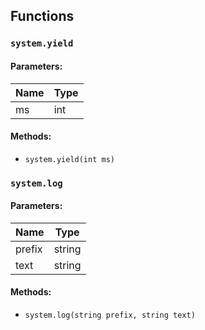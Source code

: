 ## Functions

### `system.yield`

#### Parameters:

| Name | Type |
| ---- | ---- |
| ms   | int  |

#### Methods:

* `system.yield(int ms)`

### `system.log`

#### Parameters:

| Name   | Type   |
| ------ | ------ |
| prefix | string |
| text   | string |

#### Methods:

* `system.log(string prefix, string text)`

